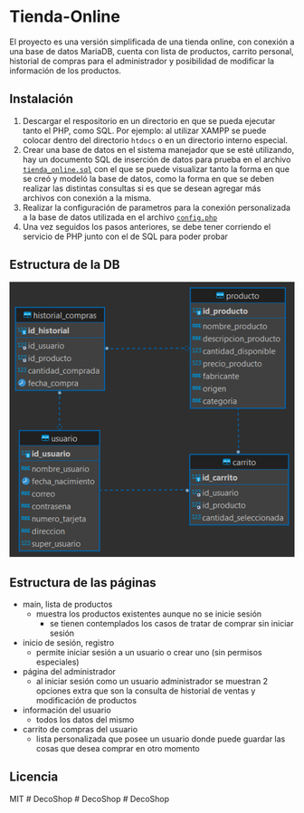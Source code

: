 # Tienda-Online

El proyecto es una versión simplificada de una tienda online, con conexión a una base de datos MariaDB, cuenta con lista de productos, carrito personal, historial de compras para el administrador y posibilidad de modificar la información de los productos.

## Instalación

1. Descargar el respositorio en un directorio en que se pueda ejecutar tanto el PHP, como SQL. Por ejemplo: al utilizar XAMPP se puede colocar dentro del directorio `htdocs` o en un directorio interno especial.
2. Crear una base de datos en el sistema manejador que se esté utilizando, hay un documento SQL de inserción de datos para prueba en el archivo [`tienda_online.sql`](DB/tienda_online.sql) con el que se puede visualizar tanto la forma en que se creó y modeló la base de datos, como la forma en que se deben realizar las distintas consultas si es que se desean agregar más archivos con conexión a la misma.
3. Realizar la configuración de parametros para la conexión personalizada a la base de datos utilizada en el archivo [`config.php`](config/config.php)
4. Una vez seguidos los pasos anteriores, se debe tener corriendo el servicio de PHP junto con el de SQL para poder probar 

## Estructura de la DB

![Diagrama E-R](img/readme/tienda_online.png)

## Estructura de las páginas

* main, lista de productos
  * muestra los productos existentes aunque no se inicie sesión
    * se tienen contemplados los casos de tratar de comprar sin iniciar sesión
* inicio de sesión, registro
  * permite iniciar sesión a un usuario o crear uno (sin permisos especiales)
* página del administrador
  * al iniciar sesión como un usuario administrador se muestran 2 opciones extra que son la consulta de historial de ventas y modificación de productos
* información del usuario
  * todos los datos del mismo
* carrito de compras del usuario
  * lista personalizada que posee un usuario donde puede guardar las cosas que desea comprar en otro momento

## Licencia

MIT
#   D e c o S h o p 
 
 #   D e c o S h o p 
 
 #   D e c o S h o p 
 
 